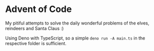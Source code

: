 # Advent of Code

My pitiful attempts to solve the daily wonderful problems of the elves, reindeers and Santa Claus :)

Using Deno with TypeScript, so a simple `deno run -A main.ts` in the respective folder is sufficient.
